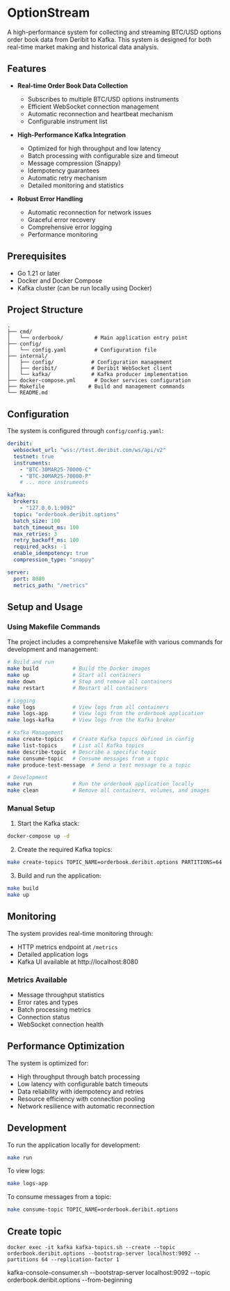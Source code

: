 # OptionStream

A high-performance system for collecting and streaming BTC/USD options order book data from Deribit to Kafka. This system is designed for both real-time market making and historical data analysis.

## Features

- **Real-time Order Book Data Collection**
  - Subscribes to multiple BTC/USD options instruments
  - Efficient WebSocket connection management
  - Automatic reconnection and heartbeat mechanism
  - Configurable instrument list

- **High-Performance Kafka Integration**
  - Optimized for high throughput and low latency
  - Batch processing with configurable size and timeout
  - Message compression (Snappy)
  - Idempotency guarantees
  - Automatic retry mechanism
  - Detailed monitoring and statistics

- **Robust Error Handling**
  - Automatic reconnection for network issues
  - Graceful error recovery
  - Comprehensive error logging
  - Performance monitoring

## Prerequisites

- Go 1.21 or later
- Docker and Docker Compose
- Kafka cluster (can be run locally using Docker)

## Project Structure

```
.
├── cmd/
│   └── orderbook/          # Main application entry point
├── config/
│   └── config.yaml         # Configuration file
├── internal/
│   ├── config/            # Configuration management
│   ├── deribit/           # Deribit WebSocket client
│   └── kafka/             # Kafka producer implementation
├── docker-compose.yml      # Docker services configuration
├── Makefile              # Build and management commands
└── README.md
```

## Configuration

The system is configured through `config/config.yaml`:

```yaml
deribit:
  websocket_url: "wss://test.deribit.com/ws/api/v2"
  testnet: true
  instruments:
    - "BTC-30MAR25-70000-C"
    - "BTC-30MAR25-70000-P"
    # ... more instruments

kafka:
  brokers:
    - "127.0.0.1:9092"
  topic: "orderbook.deribit.options"
  batch_size: 100
  batch_timeout_ms: 100
  max_retries: 3
  retry_backoff_ms: 100
  required_acks: -1
  enable_idempotency: true
  compression_type: "snappy"

server:
  port: 8080
  metrics_path: "/metrics"
```

## Setup and Usage

### Using Makefile Commands

The project includes a comprehensive Makefile with various commands for development and management:

```bash
# Build and run
make build           # Build the Docker images
make up              # Start all containers
make down            # Stop and remove all containers
make restart         # Restart all containers

# Logging
make logs            # View logs from all containers
make logs-app        # View logs from the orderbook application
make logs-kafka      # View logs from the Kafka broker

# Kafka Management
make create-topics   # Create Kafka topics defined in config
make list-topics     # List all Kafka topics
make describe-topic  # Describe a specific topic
make consume-topic   # Consume messages from a topic
make produce-test-message  # Send a test message to a topic

# Development
make run             # Run the orderbook application locally
make clean           # Remove all containers, volumes, and images
```

### Manual Setup

1. Start the Kafka stack:
```bash
docker-compose up -d
```

2. Create the required Kafka topics:
```bash
make create-topics TOPIC_NAME=orderbook.deribit.options PARTITIONS=64
```

3. Build and run the application:
```bash
make build
make up
```

## Monitoring

The system provides real-time monitoring through:
- HTTP metrics endpoint at `/metrics`
- Detailed application logs
- Kafka UI available at http://localhost:8080

### Metrics Available
- Message throughput statistics
- Error rates and types
- Batch processing metrics
- Connection status
- WebSocket connection health

## Performance Optimization

The system is optimized for:
- High throughput through batch processing
- Low latency with configurable batch timeouts
- Data reliability with idempotency and retries
- Resource efficiency with connection pooling
- Network resilience with automatic reconnection

## Development

To run the application locally for development:
```bash
make run
```

To view logs:
```bash
make logs-app
```

To consume messages from a topic:
```bash
make consume-topic TOPIC_NAME=orderbook.deribit.options
```

## Create topic
```
docker exec -it kafka kafka-topics.sh --create --topic orderbook.deribit.options --bootstrap-server localhost:9092 --partitions 64 --replication-factor 1
```


kafka-console-consumer.sh --bootstrap-server localhost:9092 --topic orderbook.deribit.options --from-beginning